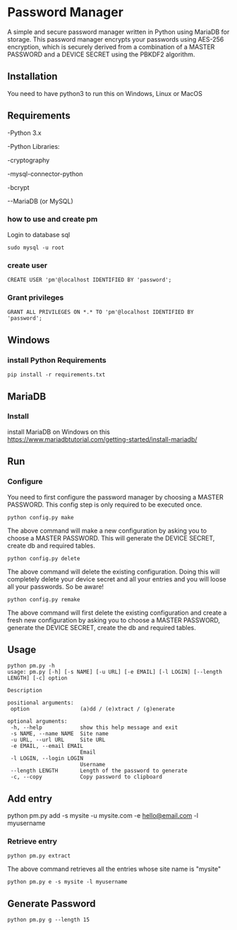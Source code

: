 # Password Manager

A simple and secure password manager written in Python using MariaDB for storage. This password manager encrypts your passwords using AES-256 encryption, which is securely derived from a combination of a MASTER PASSWORD and a DEVICE SECRET using the PBKDF2 algorithm.



## Installation

You need to have python3 to run this on Windows, Linux or MacOS


## Requirements
-Python 3.x

-Python Libraries:

-cryptography

-mysql-connector-python

-bcrypt

--MariaDB (or MySQL)


### how to use and create pm



Login to database sql
```
sudo mysql -u root
```
### create user

```
CREATE USER 'pm'@localhost IDENTIFIED BY 'password';
```

### Grant privileges

```
GRANT ALL PRIVILEGES ON *.* TO 'pm'@localhost IDENTIFIED BY 'password';
```

## Windows
### install Python Requirements

```
pip install -r requirements.txt
```

## MariaDB
### Install

install MariaDB on Windows on this  https://www.mariadbtutorial.com/getting-started/install-mariadb/

## Run

### Configure
 You need to first configure the password manager by choosing a MASTER PASSWORD. This config step is only required to be executed once.
 ```
 python config.py make
 ```

 The above command will make a new configuration by asking you to choose a MASTER PASSWORD. This will generate the DEVICE SECRET, create db and required tables.

 ```
 python config.py delete
 ```

 The above command will delete the existing configuration. Doing this will completely delete your device secret and all your entries and you will loose all your passwords. So be aware!
 ```
 python config.py remake
 ```
 The above command will first delete the existing configuration and create a fresh new configuration by asking you to choose a MASTER PASSWORD, generate the DEVICE SECRET, create the db and required tables.


 ## Usage

 ```
 python pm.py -h
usage: pm.py [-h] [-s NAME] [-u URL] [-e EMAIL] [-l LOGIN] [--length LENGTH] [-c] option

Description

positional arguments:
  option                (a)dd / (e)xtract / (g)enerate

optional arguments:
  -h, --help            show this help message and exit
  -s NAME, --name NAME  Site name
  -u URL, --url URL     Site URL
  -e EMAIL, --email EMAIL
                        Email
  -l LOGIN, --login LOGIN
                        Username
  --length LENGTH       Length of the password to generate
  -c, --copy            Copy password to clipboard
  ```

  ## Add entry
  
  python pm.py add -s mysite -u mysite.com -e hello@email.com -l myusername

 ### Retrieve entry
 ```
 python pm.py extract
 ````

 The above command retrieves all the entries whose site name is "mysite"
 ```
 python pm.py e -s mysite -l myusername
 ```

 ## Generate Password
 ```
 python pm.py g --length 15
 ```